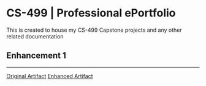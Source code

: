 # CS-499 | Professional ePortfolio
This is created to house my CS-499 Capstone projects and any other related documentation



## Enhancement 1
___

<a href="https://github.com/chris3024/IT-145-Pet-Rescue" target="_blank">Original Artifact</a>
<a href="https://github.com/chris3024/IT-145-Pet-Rescue" target="_blank">Enhanced Artifact</a>
